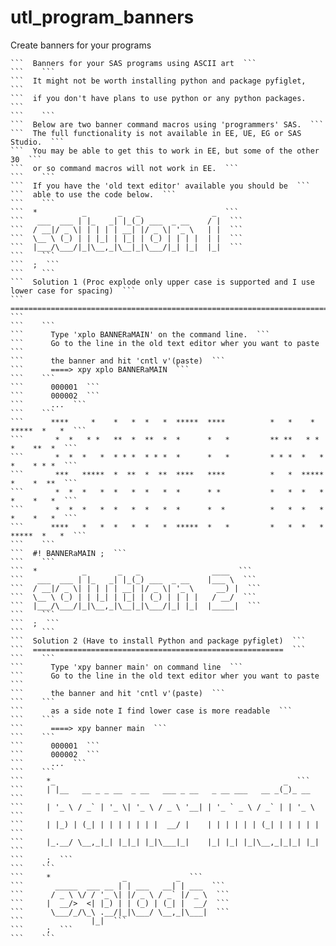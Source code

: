 # utl_program_banners
Create banners for your programs

    ```  Banners for your SAS programs using ASCII art  ```
    ```    ```
    ```  It might not be worth installing python and package pyfiglet,  ```
    ```  if you don't have plans to use python or any python packages.  ```
    ```    ```
    ```  Below are two banner command macros using 'programmers' SAS.  ```
    ```  The full functionality is not available in EE, UE, EG or SAS Studio.  ```
    ```  You may be able to get this to work in EE, but some of the other 30  ```
    ```  or so command macros will not work in EE.  ```
    ```    ```
    ```  If you have the 'old text editor' available you should be  ```
    ```  able to use the code below.  ```
    ```    ```
    ```  *          _       _   _                _  ```
    ```   ___  ___ | |_   _| |_(_) ___  _ __    / |  ```
    ```  / __|/ _ \| | | | | __| |/ _ \| '_ \   | |  ```
    ```  \__ \ (_) | | |_| | |_| | (_) | | | |  | |  ```
    ```  |___/\___/|_|\__,_|\__|_|\___/|_| |_|  |_|  ```
    ```    ```
    ```  ;  ```
    ```    ```
    ```  Solution 1 (Proc explode only upper case is supported and I use lower case for spacing)  ```
    ```  =======================================================================================  ```
    ```    ```
    ```      Type 'xplo BANNERaMAIN' on the command line.  ```
    ```      Go to the line in the old text editor wher you want to paste  ```
    ```      the banner and hit 'cntl v'(paste)  ```
    ```      ====> xpy xplo BANNERaMAIN  ```
    ```    ```
    ```      000001  ```
    ```      000002  ```
    ```      ...  ```
    ```    ```
    ```      ****     *    *   *  *   *  *****  ****          *   *    *    *****  *   *  ```
    ```       *  *   * *   **  *  **  *  *      *   *         ** **   * *     *    **  *  ```
    ```       *  *  *   *  * * *  * * *  *      *   *         * * *  *   *    *    * * *  ```
    ```       ***   *****  *  **  *  **  ****   ****          *   *  *****    *    *  **  ```
    ```       *  *  *   *  *   *  *   *  *      * *           *   *  *   *    *    *   *  ```
    ```       *  *  *   *  *   *  *   *  *      *  *          *   *  *   *    *    *   *  ```
    ```      ****   *   *  *   *  *   *  *****  *   *         *   *  *   *  *****  *   *  ```
    ```    ```
    ```  #! BANNERaMAIN ;  ```
    ```    ```
    ```  *          _       _   _                ____  ```
    ```   ___  ___ | |_   _| |_(_) ___  _ __    |___ \  ```
    ```  / __|/ _ \| | | | | __| |/ _ \| '_ \     __) |  ```
    ```  \__ \ (_) | | |_| | |_| | (_) | | | |   / __/  ```
    ```  |___/\___/|_|\__,_|\__|_|\___/|_| |_|  |_____|  ```
    ```    ```
    ```  ;  ```
    ```    ```
    ```  Solution 2 (Have to install Python and package pyfiglet)  ```
    ```  ========================================================  ```
    ```    ```
    ```      Type 'xpy banner main' on command line  ```
    ```      Go to the line in the old text editor wher you want to paste  ```
    ```      the banner and hit 'cntl v'(paste)  ```
    ```    ```
    ```      as a side note I find lower case is more readable  ```
    ```    ```
    ```      ====> xpy banner main  ```
    ```    ```
    ```      000001  ```
    ```      000002  ```
    ```      ...  ```
    ```    ```
    ```     *_                                                   _  ```
    ```     | |__   __ _ _ __  _ __   ___ _ __   _ __ ___   __ _(_)_ __  ```
    ```     | '_ \ / _` | '_ \| '_ \ / _ \ '__| | '_ ` _ \ / _` | | '_ \  ```
    ```     | |_) | (_| | | | | | | |  __/ |    | | | | | | (_| | | | | |  ```
    ```     |_.__/ \__,_|_| |_|_| |_|\___|_|    |_| |_| |_|\__,_|_|_| |_|  ```
    ```     ;  ```
    ```    ```
    ```     *                _           _  ```
    ```       _____  ___ __ | | ___   __| | ___  ```
    ```      / _ \ \/ / '_ \| |/ _ \ / _` |/ _ \  ```
    ```     |  __/>  <| |_) | | (_) | (_| |  __/  ```
    ```      \___/_/\_\ .__/|_|\___/ \__,_|\___|  ```
    ```               |_|  ```
    ```     ;  ```
    ```    ```
